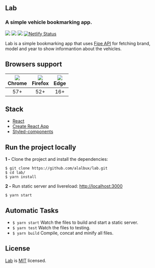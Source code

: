 ## Lab
### A simple vehicle bookmarking app.
![](https://flat.badgen.net/github/status/alalbux/lab)
![](https://flat.badgen.net/github/last-commit/alalbux/lab)
![](https://flat.badgen.net/github/license/alalbux/lab)
[![Netlify Status](https://api.netlify.com/api/v1/badges/1e4b99dc-1de6-4694-84bb-1f75c296c33a/deploy-status)](https://app.netlify.com/sites/labcar/deploys)

Lab is a simple bookmarking app that uses [Fipe API](http://deividfortuna.github.io/fipe) for fetching brand, model and year to show informantion about the vehicles.

## Browsers support

| ![](https://www.w3schools.com/images/compatible_chrome.gif)<br>Chrome | ![](https://www.w3schools.com/images/compatible_firefox.gif)<br>Firefox | ![](https://www.w3schools.com/images/compatible_edge.gif)<br>Edge |
| :-------------------------------------------------------------------: | :---------------------------------------------------------------------: | :---------------------------------------------------------------: |
|                                  57+                                  |                                   52+                                   |                                16+                                |
## Stack
- [React](https://github.com/facebook/react)
- [Create React App](https://github.com/facebook/create-react-app)
- [Styled-components](https://www.styled-components.com/)

## Run the project locally

**1 -** Clone the project and install the dependencies:

```
$ git clone https://github.com/alalbux/lab.git
$ cd lab/
$ yarn install
```

**2 -** Run static server and livereload:
[http://localhost:3000](http://localhost:3000)

```
$ yarn start
```

## Automatic Tasks

- `$ yarn start` Watch the files to build and start a static server.
- `$ yarn test` Watch the files to testing.
- `$ yarn build` Compile, concat and minify all files.


## License

[Lab]() is [MIT](LICENSE) licensed.